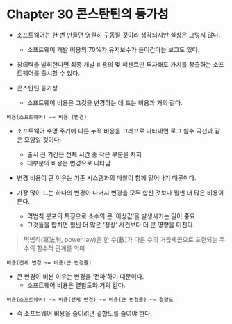 # Chapter 30 콘스탄틴의 등가성
- 소프트웨어는 한 번 만들면 영원히 구동될 것이라 생각되지만 실상은 그렇지 않다.
    - 소프트웨어 개발 비용의 70%가 유지보수가 들어간다는 보고도 있다.
- 창의력을 발휘한다면 최종 개발 비용의 몇 퍼센트만 투자해도 가치를 창출하는 소프트웨어를 출시할 수 있다.

- 콘스탄틴 등가성
    - 소프트웨어 비용은 그것을 변경하는 데 드는 비용과 거의 같다.

```
비용(소프트웨어) ~= 비용 (변경)
```

- 소프트웨어 수명 주기에 다른 누적 비용을 그래프로 나타내면 로그 함수 곡선과 같은 모양일 것이다.
    - 출시 전 기간은 전체 시간 중 작은 부분을 차지
    - 대부분의 비용은 변경으로 나타남
- 변경 비용이 큰 이유는 기존 시스템과의 마찰이 함께 일어나기 때문이다.

- 가장 많이 드는 하나의 변경이 나머지 변경을 모두 합친 것보다 훨씬 더 많은 비용이 든다.
    - 멱법칙 분포의 특징으로 소수의 큰 ‘이상값’을 발생시키는 일이 중요
    - 그것들을 합치면 훨씬 더 많은 ‘정상’ 사건보다 더 큰 영향을 미친다.

> 멱법칙(冪法則, power law)은 한 수(數)가 다른 수의 거듭제곱으로 표현되는 두 수의 함수적 관계를 의미
>

```
비용(전체 변경 ~= 비용(큰 변경들)
```

- 큰 변경이 비싼 이유는 변경을 ‘전파’하기 때문이다.
    - 소프트웨어 비용은 결합도와 거의 같다.

```
비용(소프트웨어) ~= 비용(전체 변경) ~= 비용(큰 변경들) ~= 결합도
```

- 즉 소프트웨어 비용을 줄이려면 결합도를 줄여야 한다.

